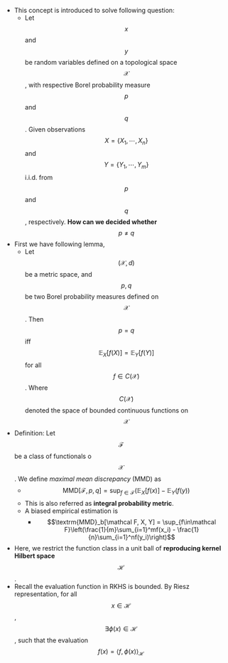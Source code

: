 - This concept is introduced to solve following question:
	- Let $$x$$ and $$y$$ be random variables defined on a topological space $$\mathcal{X}$$, with respective Borel probability measure $$p$$ and $$q$$. Given observations $$X = \{X_1,\cdots, X_n\}$$ and $$Y=\{Y_1, \cdots, Y_m\}$$ i.i.d. from $$p$$ and $$q$$, respectively. **How can we decided whether** $$p\neq q$$
- First we have following lemma,
	- Let $$(\mathcal X, d)$$ be a metric space, and $$p, q$$ be two Borel probability measures defined on $$\mathcal X$$. Then $$p=q$$ iff $$\mathbb{E}_X[f(X)]=\mathbb{E}_Y[f(Y)]$$ for all $$f\in C(\mathcal X)$$. Where $$C(\mathcal X)$$ denoted the space of bounded  continuous functions on $$\mathcal X$$
- Definition: Let $$\mathcal F$$ be a class of functionals o $$\mathcal X$$. We define *maximal mean discrepancy* (MMD) as
	- $$\textrm{MMD}[\mathcal F, p, q] = \sup_{f\in\mathcal F}\left(\mathbb{E}_X[f(x)] - \mathbb{E}_Y(f(y)\right)$$
	- This is also referred as **integral probability metric**.
	- A biased empirical estimation is
		- $$\textrm{MMD}_b[\mathcal F, X, Y] = \sup_{f\in\mathcal F}\left(\frac{1}{m}\sum_{i=1}^mf(x_i) - \frac{1}{n}\sum_{i=1}^nf(y_i)\right)$$
- Here, we restrict the function class in a unit ball of **reproducing kernel Hilbert space** $$\mathcal H$$.
- Recall the evaluation function in RKHS is bounded. By Riesz representation,  for all $$x\in\mathcal H$$, $$\exists \phi(x)\in\mathcal H$$, such that the evaluation $$f(x) = \langle f, \phi(x)\rangle_{\mathcal H}$$